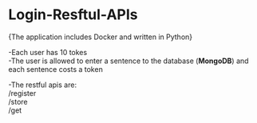 # Login-Resftul-APIs
{The application includes Docker and written in Python}

-Each user has 10 tokes<br>
-The user is allowed to enter a sentence to the database (<b>MongoDB</b>) and each sentence costs a token

-The restful apis are:
<br>/register
<br>/store
<br>/get
